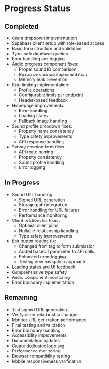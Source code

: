 # Progress Status

## Completed
- Client dropdown implementation
- Supabase client setup with role-based access
- Basic form structure and validation
- Type-safe database queries
- Error handling and logging
- Audio progress component fixes:
  - Proper sound ID comparison
  - Resource cleanup implementation
  - Memory leak prevention
- Rate limiting implementation:
  - Profile operations
  - Configurable limits per endpoint
  - Header-based feedback
- Homepage improvements:
  - Error handling
  - Loading states
  - Fallback image handling
- Sound profile dropdown fixes:
  - Property name consistency
  - Type safety improvements
  - API response handling
- Survey creation form fixes:
  - API route naming
  - Property consistency
  - Sound profile handling
  - Error logging

## In Progress
- Sound URL handling:
  - Signed URL generation
  - Storage path integration
  - Error handling for URL failures
  - Performance monitoring
- Client relationship fixes:
  - Optional client joins
  - Nullable relationship handling
  - Type safety improvements
- Edit button routing fix:
  - Changed from <a> tag to form submission
  - Added baseUrl parameter to API calls
  - Enhanced error logging
  - Testing new navigation approach
- Loading states and UI feedback
- Comprehensive type safety
- Audio component monitoring
- Error boundary implementation

## Remaining
- Test signed URL generation
- Verify client relationship changes
- Monitor URL generation performance
- Final testing and validation
- Error boundary handling
- Accessibility improvements
- Documentation updates
- Create dedicated logo.svg
- Performance monitoring
- Browser compatibility testing
- Mobile responsiveness verification
